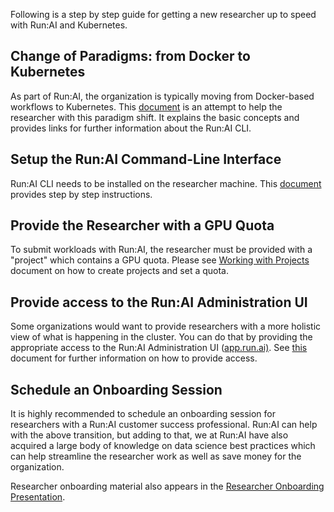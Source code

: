 Following is a step by step guide for getting a new researcher up to speed with Run:AI and Kubernetes.

## Change of Paradigms: from Docker to Kubernetes 

As part of Run:AI, the organization is typically moving from Docker-based workflows to Kubernetes. This [document](Switch-from-working-with-Docker-to-working-with-Run-AI-.md) is an attempt to help the researcher with this paradigm shift. It explains the basic concepts and provides links for further information about the Run:AI CLI.

## Setup the Run:AI Command-Line Interface

Run:AI CLI needs to be installed on the researcher machine. This [document](Installing-the-Run-AI-Command-Line-Interface.md) provides step by step instructions.

## Provide the Researcher with a GPU Quota

To submit workloads with Run:AI, the researcher must be provided with a "project" which contains a GPU quota. Please see [Working with Projects](../Admin-User-Interface-Setup/Working-with-Projects.md) document on how to create projects and set a quota.

## Provide access to the Run:AI Administration UI

Some organizations would want to provide researchers with a more holistic view of what is happening in the cluster. You can do that by providing the appropriate access to the Run:AI Administration UI (<a href="https://app.run.ai" target="_self">app.run.ai)</a>. See [this](https://support.run.ai/hc/en-us/articles/360011591340-Working-with-Admin-UI-Users) document for further information on how to provide access. 

## Schedule an Onboarding Session

It is highly recommended to schedule an onboarding session for researchers with a Run:AI customer success professional. Run:AI can help with the above transition, but adding to that, we at Run:AI have also acquired a large body of knowledge on data science best practices which can help streamline the researcher work as well as save money for the organization. 

Researcher onboarding material also appears in the [Researcher Onboarding Presentation](../../Researcher/Presentations/Researcher-Onboarding-Presentation.md).

 
 
 
